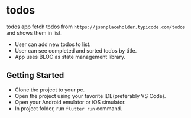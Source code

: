 # todos

todos app fetch todos from ```https://jsonplaceholder.typicode.com/todos``` and shows them in list. 
- User can add new todos to list.
- User can see completed and sorted todos by title.
- App uses BLOC as state management library.

## Getting Started


- Clone the project to your pc.
- Open the project using your favorite IDE(preferably VS Code).
- Open your Android emulator or iOS simulator.
- In project folder, run ``` flutter run ``` command.

